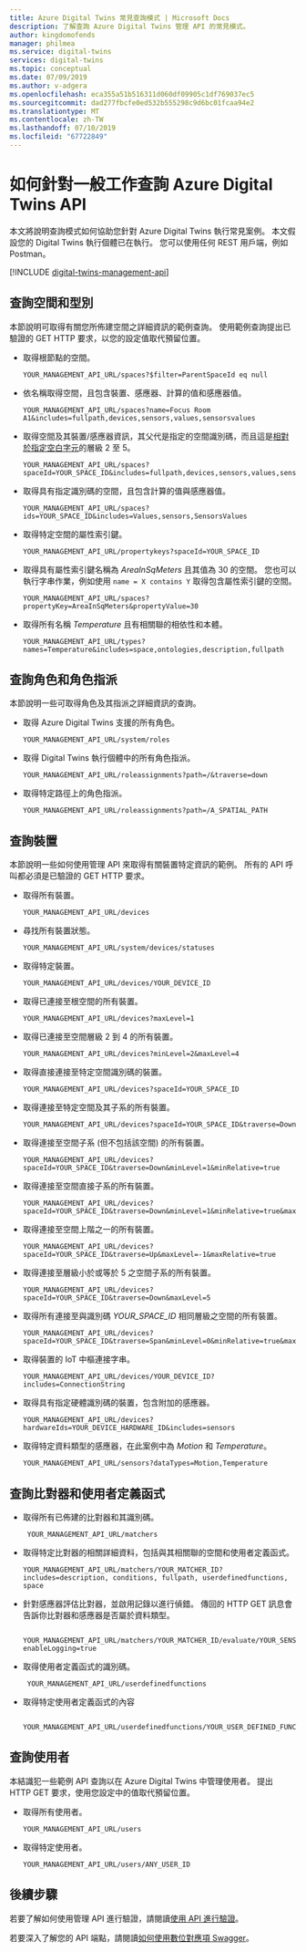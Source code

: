 ```yaml
---
title: Azure Digital Twins 常見查詢模式 | Microsoft Docs
description: 了解查詢 Azure Digital Twins 管理 API 的常見模式。
author: kingdomofends
manager: philmea
ms.service: digital-twins
services: digital-twins
ms.topic: conceptual
ms.date: 07/09/2019
ms.author: v-adgera
ms.openlocfilehash: eca355a51b516311d060df09905c1df769037ec5
ms.sourcegitcommit: dad277fbcfe0ed532b555298c9d6bc01fcaa94e2
ms.translationtype: MT
ms.contentlocale: zh-TW
ms.lasthandoff: 07/10/2019
ms.locfileid: "67722849"
---
```

# <a name="how-to-query-azure-digital-twins-apis-for-common-tasks"></a>如何針對一般工作查詢 Azure Digital Twins API

本文將說明查詢模式如何協助您針對 Azure Digital Twins 執行常見案例。 本文假設您的 Digital Twins 執行個體已在執行。 您可以使用任何 REST 用戶端，例如 Postman。 

[!INCLUDE [digital-twins-management-api](../../includes/digital-twins-management-api.md)]


## <a name="queries-for-spaces-and-types"></a>查詢空間和型別

本節說明可取得有關您所佈建空間之詳細資訊的範例查詢。 使用範例查詢提出已驗證的 GET HTTP 要求，以您的設定值取代預留位置。 

- 取得根節點的空間。

    ```plaintext
    YOUR_MANAGEMENT_API_URL/spaces?$filter=ParentSpaceId eq null
    ```

- 依名稱取得空間，且包含裝置、感應器、計算的值和感應器值。 

    ```plaintext
    YOUR_MANAGEMENT_API_URL/spaces?name=Focus Room A1&includes=fullpath,devices,sensors,values,sensorsvalues
    ```

- 取得空間及其裝置/感應器資訊，其父代是指定的空間識別碼，而且這是[相對於指定空白字元](how-to-navigate-apis.md#api-navigation)的層級 2 至 5。 

    ```plaintext
    YOUR_MANAGEMENT_API_URL/spaces?spaceId=YOUR_SPACE_ID&includes=fullpath,devices,sensors,values,sensorsvalues&traverse=Down&minLevel=1&minRelative=true&maxLevel=5&maxRelative=true
    ```

- 取得具有指定識別碼的空間，且包含計算的值與感應器值。

    ```plaintext
    YOUR_MANAGEMENT_API_URL/spaces?ids=YOUR_SPACE_ID&includes=Values,sensors,SensorsValues
    ```

- 取得特定空間的屬性索引鍵。

    ```plaintext
    YOUR_MANAGEMENT_API_URL/propertykeys?spaceId=YOUR_SPACE_ID
    ```

- 取得具有屬性索引鍵名稱為 *AreaInSqMeters* 且其值為 30 的空間。 您也可以執行字串作業，例如使用 `name = X contains Y` 取得包含屬性索引鍵的空間。

    ```plaintext
    YOUR_MANAGEMENT_API_URL/spaces?propertyKey=AreaInSqMeters&propertyValue=30
    ```

- 取得所有名稱 *Temperature* 且有相關聯的相依性和本體。

    ```plaintext
    YOUR_MANAGEMENT_API_URL/types?names=Temperature&includes=space,ontologies,description,fullpath
    ```


## <a name="queries-for-roles-and-role-assignments"></a>查詢角色和角色指派

本節說明一些可取得角色及其指派之詳細資訊的查詢。 

- 取得 Azure Digital Twins 支援的所有角色。

    ```plaintext
    YOUR_MANAGEMENT_API_URL/system/roles
    ```

- 取得 Digital Twins 執行個體中的所有角色指派。 

    ```plaintext
    YOUR_MANAGEMENT_API_URL/roleassignments?path=/&traverse=down
    ```

- 取得特定路徑上的角色指派。

    ```plaintext
    YOUR_MANAGEMENT_API_URL/roleassignments?path=/A_SPATIAL_PATH
    ```

## <a name="queries-for-devices"></a>查詢裝置

本節說明一些如何使用管理 API 來取得有關裝置特定資訊的範例。 所有的 API 呼叫都必須是已驗證的 GET HTTP 要求。

- 取得所有裝置。

    ```plaintext
    YOUR_MANAGEMENT_API_URL/devices
    ```

- 尋找所有裝置狀態。

    ```plaintext
    YOUR_MANAGEMENT_API_URL/system/devices/statuses
    ```

- 取得特定裝置。

    ```plaintext
    YOUR_MANAGEMENT_API_URL/devices/YOUR_DEVICE_ID
    ```

- 取得已連接至根空間的所有裝置。

    ```plaintext
    YOUR_MANAGEMENT_API_URL/devices?maxLevel=1
    ```

- 取得已連接至空間層級 2 到 4 的所有裝置。

    ```plaintext
    YOUR_MANAGEMENT_API_URL/devices?minLevel=2&maxLevel=4
    ```

- 取得直接連接至特定空間識別碼的裝置。

    ```plaintext
    YOUR_MANAGEMENT_API_URL/devices?spaceId=YOUR_SPACE_ID
    ```

- 取得連接至特定空間及其子系的所有裝置。

    ```plaintext
    YOUR_MANAGEMENT_API_URL/devices?spaceId=YOUR_SPACE_ID&traverse=Down
    ```

- 取得連接至空間子系 (但不包括該空間) 的所有裝置。

    ```plaintext
    YOUR_MANAGEMENT_API_URL/devices?spaceId=YOUR_SPACE_ID&traverse=Down&minLevel=1&minRelative=true
    ```

- 取得連接至空間直接子系的所有裝置。

    ```plaintext
    YOUR_MANAGEMENT_API_URL/devices?spaceId=YOUR_SPACE_ID&traverse=Down&minLevel=1&minRelative=true&maxLevel=1&maxRelative=true
    ```

- 取得連接至空間上階之一的所有裝置。

    ```plaintext
    YOUR_MANAGEMENT_API_URL/devices?spaceId=YOUR_SPACE_ID&traverse=Up&maxLevel=-1&maxRelative=true
    ```

- 取得連接至層級小於或等於 5 之空間子系的所有裝置。

    ```plaintext
    YOUR_MANAGEMENT_API_URL/devices?spaceId=YOUR_SPACE_ID&traverse=Down&maxLevel=5
    ```

- 取得所有連接至與識別碼 *YOUR_SPACE_ID* 相同層級之空間的所有裝置。

    ```plaintext
    YOUR_MANAGEMENT_API_URL/devices?spaceId=YOUR_SPACE_ID&traverse=Span&minLevel=0&minRelative=true&maxLevel=0&maxRelative=true
    ```

- 取得裝置的 IoT 中樞連接字串。

    ```plaintext
    YOUR_MANAGEMENT_API_URL/devices/YOUR_DEVICE_ID?includes=ConnectionString
    ```

- 取得具有指定硬體識別碼的裝置，包含附加的感應器。

    ```plaintext
    YOUR_MANAGEMENT_API_URL/devices?hardwareIds=YOUR_DEVICE_HARDWARE_ID&includes=sensors
    ```

- 取得特定資料類型的感應器，在此案例中為 *Motion* 和 *Temperature*。

    ```plaintext
    YOUR_MANAGEMENT_API_URL/sensors?dataTypes=Motion,Temperature
    ```

## <a name="queries-for-matchers-and-user-defined-functions"></a>查詢比對器和使用者定義函式 

- 取得所有已佈建的比對器和其識別碼。

   ```plaintext
    YOUR_MANAGEMENT_API_URL/matchers
    ```

- 取得特定比對器的相關詳細資料，包括與其相關聯的空間和使用者定義函式。

    ```plaintext
    YOUR_MANAGEMENT_API_URL/matchers/YOUR_MATCHER_ID?includes=description, conditions, fullpath, userdefinedfunctions, space
    ```

- 針對感應器評估比對器，並啟用記錄以進行偵錯。 傳回的 HTTP GET 訊息會告訴你比對器和感應器是否屬於資料類型。 

   ```plaintext
    YOUR_MANAGEMENT_API_URL/matchers/YOUR_MATCHER_ID/evaluate/YOUR_SENSOR_ID?enableLogging=true
    ```

- 取得使用者定義函式的識別碼。 

   ```plaintext
    YOUR_MANAGEMENT_API_URL/userdefinedfunctions
    ```

- 取得特定使用者定義函式的內容 

   ```plaintext
    YOUR_MANAGEMENT_API_URL/userdefinedfunctions/YOUR_USER_DEFINED_FUNCTION_ID/contents
    ```


## <a name="queries-for-users"></a>查詢使用者

本結識犯一些範例 API 查詢以在 Azure Digital Twins 中管理使用者。 提出 HTTP GET 要求，使用您設定中的值取代預留位置。 

- 取得所有使用者。 

    ```plaintext
    YOUR_MANAGEMENT_API_URL/users
    ```

- 取得特定使用者。

    ```plaintext
    YOUR_MANAGEMENT_API_URL/users/ANY_USER_ID
    ```

## <a name="next-steps"></a>後續步驟

若要了解如何使用管理 API 進行驗證，請閱讀[使用 API 進行驗證](./security-authenticating-apis.md)。

若要深入了解您的 API 端點，請閱讀[如何使用數位對應項 Swagger](./how-to-use-swagger.md)。
